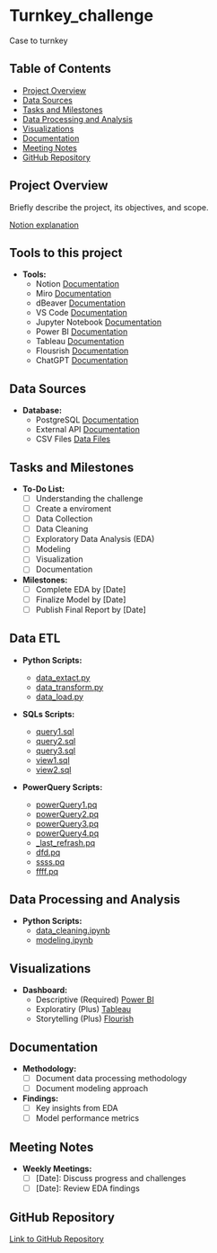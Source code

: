 # Turnkey_challenge
 Case to turnkey

## Table of Contents

- [Project Overview](#project-overview)
- [Data Sources](#data-sources)
- [Tasks and Milestones](#tasks-and-milestones)
- [Data Processing and Analysis](#data-processing-and-analysis)
- [Visualizations](#visualizations)
- [Documentation](#documentation)
- [Meeting Notes](#meeting-notes)
- [GitHub Repository](#github-repository)

## Project Overview

Briefly describe the project, its objectives, and scope.

[Notion explanation](https://fate-sponge-ae3.notion.site/TURNKEY_CHALLENGE-6db9e04b195d4545a737abedbe4d5c1e?pvs=4)

## Tools to this project

- **Tools:**
  - Notion [Documentation](https://www.notion.so/help/guides/what-is-notion)
  - Miro [Documentation](https://miro.com/about/)
  - dBeaver [Documentation](https://dbeaver.io/about/)
  - VS Code [Documentation](https://code.visualstudio.com/docs)
  - Jupyter Notebook [Documentation](https://docs.jupyter.org/en/latest/)
  - Power BI [Documentation](https://learn.microsoft.com/en-us/power-bi/fundamentals/power-bi-overvi)
  - Tableau [Documentation](https://www.tableau.com/products/public)
  - Flousrish [Documentation](https://flourish.studio/)
  - ChatGPT [Documentation](https://openai.com/blog/chatgpt)


## Data Sources

- **Database:**
  - PostgreSQL  [Documentation](https://www.postgresql.org/about/)
  - External API [Documentation](link)
  - CSV Files [Data Files](link)

## Tasks and Milestones

- **To-Do List:**
  - [ ] Understanding the challenge
  - [ ] Create a enviroment
  - [ ] Data Collection
  - [ ] Data Cleaning
  - [ ] Exploratory Data Analysis (EDA)
  - [ ] Modeling
  - [ ] Visualization
  - [ ] Documentation

- **Milestones:**
  - [ ] Complete EDA by [Date]
  - [ ] Finalize Model by [Date]
  - [ ] Publish Final Report by [Date]

## Data ETL

- **Python Scripts:**
  - [data_extact.py](https://github.com/demaxsuelmb/turnkey_challenge/blob/main/etl/python/extract.py)
  - [data_transform.py](https://github.com/demaxsuelmb/turnkey_challenge/blob/main/etl/python/transform.py)
  - [data_load.py](https://github.com/demaxsuelmb/turnkey_challenge/blob/main/etl/python/load.py)
  
- **SQLs Scripts:**
  - [query1.sql](https://github.com/demaxsuelmb/turnkey_challenge/blob/main/etl/sql/query1.sql)
  - [query2.sql](https://github.com/demaxsuelmb/turnkey_challenge/blob/main/etl/sql/query2.sql)
  - [query3.sql](https://github.com/demaxsuelmb/turnkey_challenge/blob/main/etl/sql/query3.sql)
  - [view1.sql](https://github.com/demaxsuelmb/turnkey_challenge/blob/main/etl/sql/view1.sql)
  - [view2.sql](https://github.com/demaxsuelmb/turnkey_challenge/blob/main/etl/sql/view2.sql)

- **PowerQuery Scripts:**
  - [powerQuery1.pq](https://github.com/demaxsuelmb/turnkey_challenge/blob/main/etl/powerQuery/Dimensions/powerQuery1.pq)
  - [powerQuery2.pq](https://github.com/demaxsuelmb/turnkey_challenge/blob/main/etl/powerQuery/Dimensions/powerQuery2.pq)
  - [powerQuery3.pq](https://github.com/demaxsuelmb/turnkey_challenge/blob/main/etl/powerQuery/Dimensions/powerQuery3.pq)
  - [powerQuery4.pq](https://github.com/demaxsuelmb/turnkey_challenge/blob/main/etl/powerQuery/Dimensions/powerQuery4.pq)
  - [_last_refrash.pq](https://github.com/demaxsuelmb/turnkey_challenge/blob/main/etl/powerQuery/Dimensions/_last_refresh_.pq)
  - [dfd.pq](https://github.com/demaxsuelmb/turnkey_challenge/blob/main/etl/powerQuery/Dimensions/.pq)
  - [ssss.pq](https://github.com/demaxsuelmb/turnkey_challenge/blob/main/etl/powerQuery/Dimensions/.pq)
  - [ffff.pq](https://github.com/demaxsuelmb/turnkey_challenge/blob/main/etl/powerQuery/Dimensions/.pq)


## Data Processing and Analysis

- **Python Scripts:**
  - [data_cleaning.ipynb](link)
  - [modeling.ipynb](link)

## Visualizations

- **Dashboard:**
  - Descriptive (Required) [Power BI](link)
  - Exploratiry (Plus) [Tableau](link)
  - Storytelling (Plus) [Flourish](link)

## Documentation

- **Methodology:**
  - [ ] Document data processing methodology
  - [ ] Document modeling approach

- **Findings:**
  - [ ] Key insights from EDA
  - [ ] Model performance metrics

## Meeting Notes

- **Weekly Meetings:**
  - [ ] [Date]: Discuss progress and challenges
  - [ ] [Date]: Review EDA findings

## GitHub Repository

[Link to GitHub Repository](https://github.com/demaxsuelmb/turnkey_challenge?tab=readme-ov-file#visualizations)

